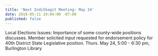 ```yaml
---
title: 'Next IndiSkagit Meeting: May 24'
date: 2018-05-11 19:04:00 -07:00
published: false
---
```


Local Elections Issues: Importance of some county-wide positions discusses.  Member solicited input requested for endorsement policy for 40th District State Legislative position. Thurs. May 24, 5:00 - 6:30 pm, Burlington Library 